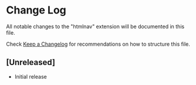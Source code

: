 # Change Log

All notable changes to the "htmlnav" extension will be documented in this file.

Check [Keep a Changelog](http://keepachangelog.com/) for recommendations on how to structure this file.

## [Unreleased]

- Initial release